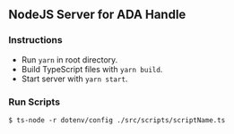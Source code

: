## NodeJS Server for ADA Handle

### Instructions

- Run `yarn` in root directory.
- Build TypeScript files with `yarn build`.
- Start server with `yarn start`.

### Run Scripts
```
$ ts-node -r dotenv/config ./src/scripts/scriptName.ts
```